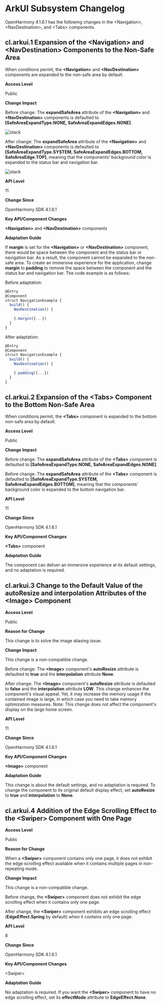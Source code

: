 # ArkUI Subsystem Changelog

OpenHarmony 4.1.6.1 has the following changes in the \<Navigation>, \<NavDestination>, and \<Tabs> components.

## cl.arkui.1 Expansion of the \<Navigation> and \<NavDestination> Components to the Non-Safe Area

When conditions permit, the **\<Navigation>** and **\<NavDestination>** components are expanded to the non-safe area by default.

**Access Level**

Public

**Change Impact**

Before change: The **expandSafeArea** attribute of the **\<Navigation>** and **\<NavDestination>** components is defaulted to **[SafeAreaExpandType.NONE, SafeAreaExpandEdges.NONE]**.

![stack](../../figures/navigation_unexpandSafeArea.jpg)

After change: The **expandSafeArea** attribute of the **\<Navigation>** and **\<NavDestination>** components is defaulted to **[SafeAreaExpandType.SYSTEM, SafeAreaExpandEdges.BOTTOM, SafeAreaEdge.TOP]**, meaning that the components' background color is expanded to the status bar and navigation bar.

![stack](../../figures/navigation_expandSafeArea.jpg )

**API Level**

11

**Change Since**

OpenHarmony SDK 4.1.6.1

**Key API/Component Changes**

**\<Navigation>** and **\<NavDestination>** components

**Adaptation Guide**

If **margin** is set for the **\<Navigation>** or **\<NavDestination>** component, there would be space between the component and the status bar or navigation bar. As a result, the component cannot be expanded to the non-safe area. To create an immersive experience for the application, change **margin** to **padding** to remove the space between the component and the status bar and navigation bar. The code example is as follows:

Before adaptation:

```ts
@Entry
@Component
struct NavigationExample {
  build() {
    NavDestination() {
        ...
    }.margin({...})
  }
}
```

After adaptation:

```ts
@Entry
@Component
struct NavigationExample {
  build() {
    NavDestination() {
        ...
    }.padding({...})
  }
}
```

## cl.arkui.2 Expansion of the \<Tabs> Component to the Bottom Non-Safe Area

When conditions permit, the **\<Tabs>** component is expanded to the bottom non-safe area by default.

**Access Level**

Public

**Change Impact**

Before change: The **expandSafeArea** attribute of the **\<Tabs>** component is defaulted to **[SafeAreaExpandType.NONE, SafeAreaExpandEdges.NONE]**.

Before change: The **expandSafeArea** attribute of the **\<Tabs>** component is defaulted to **[SafeAreaExpandType.SYSTEM, SafeAreaExpandEdges.BOTTOM]**, meaning that the components' background color is expanded to the bottom navigation bar.

**API Level**

11

**Change Since**

OpenHarmony SDK 4.1.6.1

**Key API/Component Changes**

**\<Tabs>** component

**Adaptation Guide**

The component can deliver an immersive experience at its default settings, and no adaptation is required.

## cl.arkui.3 Change to the Default Value of the autoResize and interpolation Attributes of the \<Image> Component

**Access Level**

Public

**Reason for Change**

This change is to solve the image aliasing issue.

**Change Impact**

This change is a non-compatible change.

Before change: The **\<Image>** component's **autoResize** attribute is defaulted to **true** and the **interpolation** attribute **None**.

After change: The **\<Image>** component's **autoResize** attribute is defaulted to **false** and the **interpolation** attribute **LOW**. This change enhances the component's visual appeal. Yet, it may increase the memory usage if the contained image is large, in which case you need to take memory optimization measures.
Note: This change does not affect the component's display on the large home screen.

**API Level**

11

**Change Since**

OpenHarmony SDK 4.1.6.1

**Key API/Component Changes**

**\<Image>** component

**Adaptation Guide**

This change is about the default settings, and no adaptation is required. To change the component to its original default display effect, set **autoResize** to **true** and **interpolation** to **None**.

## cl.arkui.4 Addition of the Edge Scrolling Effect to the \<Swiper> Component with One Page

**Access Level**

Public

**Reason for Change**

When a **\<Swiper>** component contains only one page, it does not exhibit the edge scrolling effect available when it contains multiple pages in non-repeating mode.

**Change Impact**

This change is a non-compatible change.

Before change, the **\<Swiper>** component does not exhibit the edge scrolling effect when it contains only one page.

After change, the **\<Swiper>** component exhibits an edge scrolling effect (**EdgeEffect.Spring** by default) when it contains only one page.

**API Level**

8

**Change Since**

OpenHarmony SDK 4.1.6.1

**Key API/Component Changes**

\<Swiper>

**Adaptation Guide**

No adaptation is required. If you want the **\<Swiper>** component to have no edge scrolling effect, set its **effectMode** attribute to **EdgeEffect.None**.
